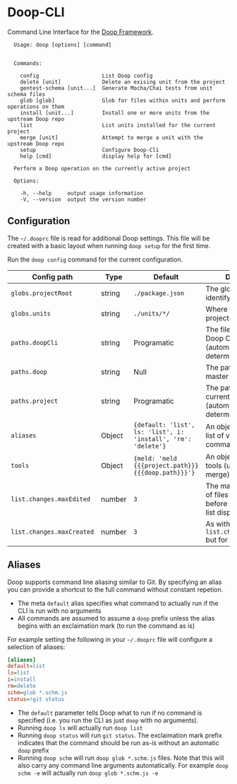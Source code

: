 Doop-CLI
========
Command Line Interface for the [Doop Framework](https://github.com/MomsFriendlyDevCo/Doop).

```
  Usage: doop [options] [command]


  Commands:

    config                    List Doop config
    delete [unit]             Delete an exising unit from the project
    gentest-schema [unit...]  Generate Mocha/Chai tests from unit schema files
    glob [glob]               Glob for files within units and perform operations on them
    install [unit...]         Install one or more units from the upstream Doop repo
    list                      List units installed for the current project
    merge [unit]              Attempt to merge a unit with the upstream Doop repo
    setup                     Configure Doop-Cli
    help [cmd]                display help for [cmd]

  Perform a Doop operation on the currently active project

  Options:

    -h, --help     output usage information
    -V, --version  output the version number
```


Configuration
-------------
The `~/.dooprc` file is read for additional Doop settings. This file will be created with a basic layout when running `doop setup` for the first time.

Run the `doop config` command for the current configuration.


| Config path               | Type   | Default          | Description                                                                            |
|---------------------------|--------|------------------|----------------------------------------------------------------------------------------|
| `globs.projectRoot`       | string | `./package.json` | The glob to use to identify the project root                                           |
| `globs.units`             | string | `./units/*/`     | Where to find a projects Units                                                         |
| `paths.doopCli`           | string | Programatic      | The file path to the Doop CLI file (automatically determined by default)               |
| `paths.doop`              | string | Null             | The path on disk of the master Doop repo                                               |
| `paths.project`           | string | Programatic      | The path on disk of the current project (automatically determined by default)          |
| `aliases`                 | Object | `{default: 'list', ls: 'list', i: 'install', 'rm': 'delete'}` | An object containing a list of valid [alias](#aliases) commands |
| `tools`                   | Object | `{meld: 'meld {{{project.path}}} {{{doop.path}}}'}` | An object of available tools (used mainly to merge) |
| `list.changes.maxEdited`  | number | `3`              | The maximum number of files to show per unit before compressing the list display       |
| `list.changes.maxCreated` | number | `3`              | As with `list.changes.maxEdited` but for created files                                 |


Aliases
-------
Doop supports command line aliasing similar to Git. By specifying an alias you can provide a shortcut to the full command without constant repetion.

* The meta `default` alias specifies what command to actually run if the CLI is run with no arguments
* All commands are assumed to assume a `doop` prefix unless the alias begins with an exclaimation mark (to run the command as is)


For example setting the following in your `~/.dooprc` file will configure a selection of aliases:

```ini
[aliases]
default=list
ls=list
i=install
rm=delete
schm=glob *.schm.js
status=!git status
```

* The `default` parameter tells Doop what to run if no command is specified (i.e. you run the CLI as just `doop` with no arguments).
* Running `doop ls` will actually run `doop list`
* Running `doop status` will run `git status`. The exclaimation mark prefix indicates that the command should be run as-is without an automatic `doop` prefix
* Running `doop schm` will run `doop glob *.schm.js` files. Note that this will also carry any command line arguments automatically. For example `doop schm -e` will actually run `doop glob *.schm.js -e`
